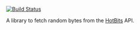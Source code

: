 [![Build Status](https://travis-ci.org/kenjiO/hotbits.svg?branch=master)](https://travis-ci.org/kenjiO/hotbits)

A library to fetch random bytes from the [HotBits](https://www.fourmilab.ch/hotbits/) API.
